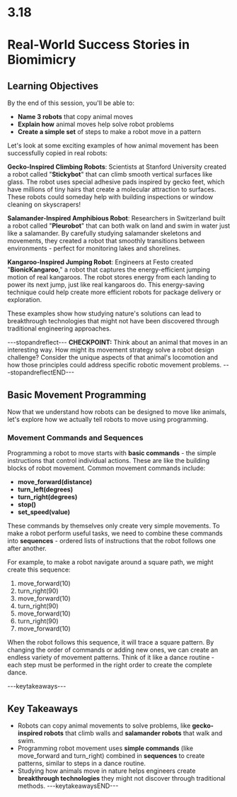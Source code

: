 # **3.18**
# **Real-World Success Stories in Biomimicry**

## **Learning Objectives**

By the end of this session, you'll be able to:
- **Name 3 robots** that copy animal moves
- **Explain how** animal moves help solve robot problems
- **Create a simple set** of steps to make a robot move in a pattern

Let's look at some exciting examples of how animal movement has been successfully copied in real robots:

**Gecko-Inspired Climbing Robots**: Scientists at Stanford University created a robot called "**Stickybot**" that can climb smooth vertical surfaces like glass. The robot uses special adhesive pads inspired by gecko feet, which have millions of tiny hairs that create a molecular attraction to surfaces. These robots could someday help with building inspections or window cleaning on skyscrapers!

**Salamander-Inspired Amphibious Robot**: Researchers in Switzerland built a robot called "**Pleurobot**" that can both walk on land and swim in water just like a salamander. By carefully studying salamander skeletons and movements, they created a robot that smoothly transitions between environments - perfect for monitoring lakes and shorelines.

**Kangaroo-Inspired Jumping Robot**: Engineers at Festo created "**BionicKangaroo**," a robot that captures the energy-efficient jumping motion of real kangaroos. The robot stores energy from each landing to power its next jump, just like real kangaroos do. This energy-saving technique could help create more efficient robots for package delivery or exploration.

These examples show how studying nature's solutions can lead to breakthrough technologies that might not have been discovered through traditional engineering approaches.

---stopandreflect---
**CHECKPOINT:** Think about an animal that moves in an interesting way. How might its movement strategy solve a robot design challenge? Consider the unique aspects of that animal's locomotion and how those principles could address specific robotic movement problems.
---stopandreflectEND---

## **Basic Movement Programming**
Now that we understand how robots can be designed to move like animals, let's explore how we actually tell robots to move using programming.

### **Movement Commands and Sequences**
Programming a robot to move starts with **basic commands** - the simple instructions that control individual actions. These are like the building blocks of robot movement. Common movement commands include:

- **move_forward(distance)**
- **turn_left(degrees)**
- **turn_right(degrees)**
- **stop()**
- **set_speed(value)**

These commands by themselves only create very simple movements. To make a robot perform useful tasks, we need to combine these commands into **sequences** - ordered lists of instructions that the robot follows one after another.

For example, to make a robot navigate around a square path, we might create this sequence:
1. move_forward(10)
2. turn_right(90)
3. move_forward(10)
4. turn_right(90)
5. move_forward(10)
6. turn_right(90)
7. move_forward(10)

When the robot follows this sequence, it will trace a square pattern. By changing the order of commands or adding new ones, we can create an endless variety of movement patterns. Think of it like a dance routine - each step must be performed in the right order to create the complete dance.

---keytakeaways---
## **Key Takeaways**
- Robots can copy animal movements to solve problems, like **gecko-inspired robots** that climb walls and **salamander robots** that walk and swim.
- Programming robot movement uses **simple commands** (like move_forward and turn_right) combined in **sequences** to create patterns, similar to steps in a dance routine.
- Studying how animals move in nature helps engineers create **breakthrough technologies** they might not discover through traditional methods.
---keytakeawaysEND---